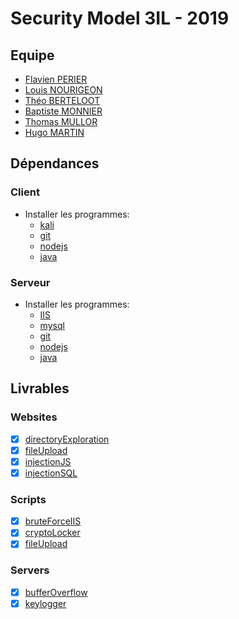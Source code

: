 # Security Model 3IL - 2019

## Equipe

- [Flavien PERIER](https://github.com/flavien-perier)
- [Louis NOURIGEON](https://github.com/NourigeonL)
- [Théo BERTELOOT](https://github.com/louproux)
- [Baptiste MONNIER](https://github.com/monnierb)
- [Thomas MULLOR](https://github.com/mullonch)
- [Hugo MARTIN](https://github.com/hash-86)

## Dépendances

### Client

- Installer les programmes: 
  - [kali](https://www.kali.org/)
  - [git](https://git-scm.com/)
  - [nodejs](https://nodejs.org/en/)
  - [java](https://www.java.com/fr/)

### Serveur

- Installer les programmes: 
  - [IIS](https://www.iis.net/)
  - [mysql](https://www.mysql.com/fr/)
  - [git](https://git-scm.com/)
  - [nodejs](https://nodejs.org/en/)
  - [java](https://www.java.com/fr/)

## Livrables

### Websites

- [X] [directoryExploration](./websites/directoryExploration)
- [X] [fileUpload](./websites/fileUpload)
- [X] [injectionJS](./websites/injectionJS)
- [X] [injectionSQL](./websites/injectionSQL)

### Scripts

- [X] [bruteForceIIS](./Scripts/bruteForceIIS)
- [X] [cryptoLocker](./Scripts/cryptolocker)
- [X] [fileUpload](./Scripts/fileUpload)

### Servers

- [X] [bufferOverflow](./servers/bufferOverflow)
- [X] [keylogger](./servers/keylogger)

